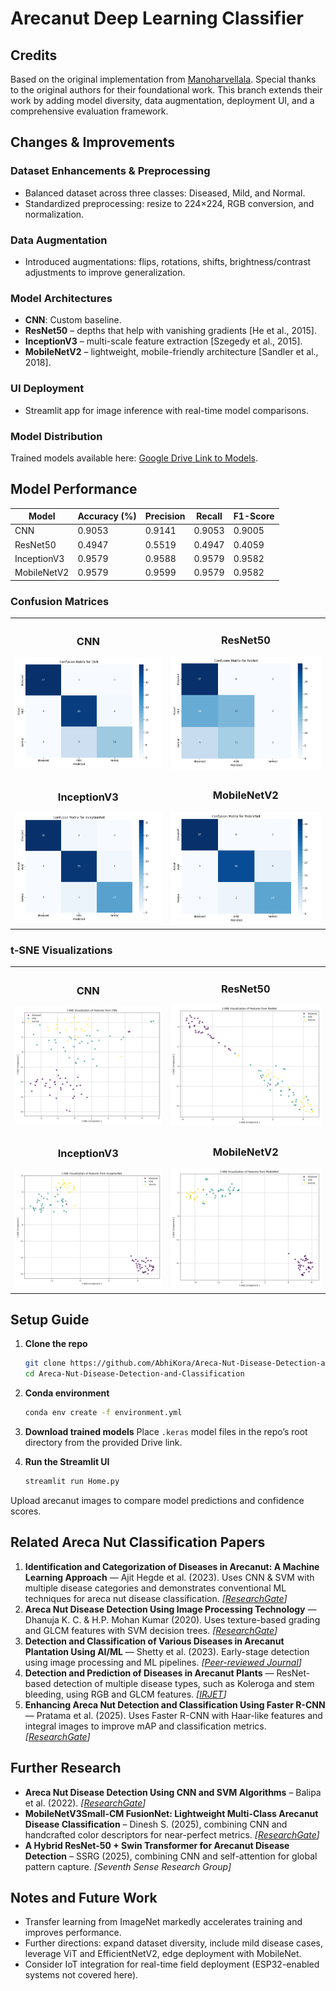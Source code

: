# Arecanut Deep Learning Classifier

## Credits
Based on the original implementation from [Manoharvellala](https://github.com/manoharvellala/ArecaNutImageProcessing). Special thanks to the original authors for their foundational work. This branch extends their work by adding model diversity, data augmentation, deployment UI, and a comprehensive evaluation framework.

## Changes & Improvements

### Dataset Enhancements & Preprocessing
- Balanced dataset across three classes: Diseased, Mild, and Normal.
- Standardized preprocessing: resize to 224×224, RGB conversion, and normalization.

### Data Augmentation
- Introduced augmentations: flips, rotations, shifts, brightness/contrast adjustments to improve generalization.

### Model Architectures
- **CNN**: Custom baseline.
- **ResNet50** – depths that help with vanishing gradients [He et al., 2015].
- **InceptionV3** – multi-scale feature extraction [Szegedy et al., 2015].
- **MobileNetV2** – lightweight, mobile-friendly architecture [Sandler et al., 2018].

### UI Deployment
- Streamlit app for image inference with real-time model comparisons.

### Model Distribution
Trained models available here: [Google Drive Link to Models](https://drive.google.com/drive/folders/14VsIUp9biiiqtkkPYADELhYfsB1Q6WYz?usp=drive_link).


## Model Performance

| Model       | Accuracy (%) | Precision | Recall | F1-Score |
|-------------|--------------|-----------|--------|----------|
| CNN         | 0.9053       | 0.9141    | 0.9053 | 0.9005   |
| ResNet50    | 0.4947       | 0.5519    | 0.4947 | 0.4059   |
| InceptionV3 | 0.9579       | 0.9588    | 0.9579 | 0.9582   |
| MobileNetV2 | 0.9579       | 0.9599    | 0.9579 | 0.9582   |

### Confusion Matrices
<table>
  <tr>
    <td align="center">
      <h3>CNN</h3>
      <img src="CNN_confusion_matrix.png" alt="CNN confusion matrix" width="100%"/>
    </td>
    <td align="center">
      <h3>ResNet50</h3>
      <img src="ResNet_confusion_matrix.png" alt="ResNet50 confusion matrix" width="100%"/>
    </td>
  </tr>
  <tr>
    <td align="center">
      <h3>InceptionV3</h3>
      <img src="InceptionNet_confusion_matrix.png" alt="InceptionV3 confusion matrix" width="100%"/>
    </td>
    <td align="center">
      <h3>MobileNetV2</h3>
      <img src="MobileNet_confusion_matrix.png" alt="MobileNetV2 confusion matrix" width="100%"/>
    </td>
  </tr>
</table>

### t-SNE Visualizations
<table>
  <tr>
    <td align="center">
      <h3>CNN</h3>
      <img src="CNN_tsne_plot.png" alt="CNN tsne Plot" width="100%"/>
    </td>
    <td align="center">
      <h3>ResNet50</h3>
      <img src="ResNet_tsne_plot.png" alt="ResNet50 tsne Plot" width="100%"/>
    </td>
  </tr>
  <tr>
    <td align="center">
      <h3>InceptionV3</h3>
      <img src="InceptionNet_tsne_plot.png" alt="InceptionV3 tsne Plot" width="100%"/>
    </td>
    <td align="center">
      <h3>MobileNetV2</h3>
      <img src="MobileNet_tsne_plot.png" alt="MobileNetV2 tsne Plot" width="100%"/>
    </td>
  </tr>
</table>

## Setup Guide

1. **Clone the repo**
   ```bash
   git clone https://github.com/AbhiKora/Areca-Nut-Disease-Detection-and-Classification.git
   cd Areca-Nut-Disease-Detection-and-Classification
   ```

2. **Conda environment**
   ```bash
   conda env create -f environment.yml
   ```

4. **Download trained models**
   Place `.keras` model files in the repo’s root directory from the provided Drive link.

5. **Run the Streamlit UI**
   ```bash
   streamlit run Home.py
   ```

Upload arecanut images to compare model predictions and confidence scores.

## Related Areca Nut Classification Papers
1. **Identification and Categorization of Diseases in Arecanut: A Machine Learning Approach** — Ajit Hegde et al. (2023). Uses CNN & SVM with multiple disease categories and demonstrates conventional ML techniques for areca nut disease classification. *[[ResearchGate](https://ijeecs.iaescore.com/index.php/IJEECS/article/viewFile/32456/17593)]*
2. **Areca Nut Disease Detection Using Image Processing Technology** — Dhanuja K. C. & H.P. Mohan Kumar (2020). Uses texture-based grading and GLCM features with SVM decision trees. *[[ResearchGate](https://www.jetir.org/papers/JETIR2305257.pdf)]*
3. **Detection and Classification of Various Diseases in Arecanut Plantation Using AI/ML** — Shetty et al. (2023). Early-stage detection using image processing and ML pipelines. *[[Peer-reviewed Journal](https://ijarcce.com/wp-content/uploads/2023/05/IJARCCE.2023.125134.pdf)]*
4. **Detection and Prediction of Diseases in Arecanut Plants** — ResNet-based detection of multiple disease types, such as Koleroga and stem bleeding, using RGB and GLCM features. *[[IRJET](https://www.irjet.net/archives/V11/i5/IRJET-V11I572.pdf)]*
5. **Enhancing Areca Nut Detection and Classification Using Faster R-CNN** — Pratama et al. (2025). Uses Faster R-CNN with Haar-like features and integral images to improve mAP and classification metrics. *[[ResearchGate](https://doaj.org/article/49eb75b1fa3946beb777b616a5095812)]*

## Further Research
- **Areca Nut Disease Detection Using CNN and SVM Algorithms** – Balipa et al. (2022). *[[ResearchGate](https://www.researchgate.net/publication/369283554_Arecanut_Disease_Detection_Using_CNN_and_SVM_Algorithms)]*
- **MobileNetV3Small-CM FusionNet: Lightweight Multi-Class Arecanut Disease Classification** – Dinesh S. (2025), combining CNN and handcrafted color descriptors for near-perfect metrics. *[[ResearchGate](https://www.researchgate.net/publication/392174574_MobileNetV3Small-CM_FusionNet_A_Lightweight_Deep_Learning_Framework_for_Multi-Class_Arecanut_Disease_Classification_Using_Feature_Fusion)]*
- **A Hybrid ResNet-50 + Swin Transformer for Arecanut Disease Detection** – SSRG (2025), combining CNN and self-attention for global pattern capture. *[Seventh Sense Research Group]*

## Notes and Future Work
- Transfer learning from ImageNet markedly accelerates training and improves performance.
- Further directions: expand dataset diversity, include mild disease cases, leverage ViT and EfficientNetV2, edge deployment with MobileNet.
- Consider IoT integration for real-time field deployment (ESP32-enabled systems not covered here).
